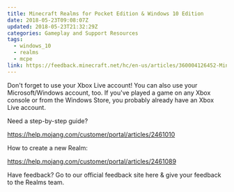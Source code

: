 ```yaml
---
title: Minecraft Realms for Pocket Edition & Windows 10 Edition
date: 2018-05-23T09:08:07Z
updated: 2018-05-23T21:32:29Z
categories: Gameplay and Support Resources
tags:
  - windows_10
  - realms
  - mcpe
link: https://feedback.minecraft.net/hc/en-us/articles/360004126452-Minecraft-Realms-for-Pocket-Edition-Windows-10-Edition
---
```


Don\'t forget to use your Xbox Live account! You can also use your Microsoft/Windows account, too. If you\'ve played a game on any Xbox console or from the Windows Store, you probably already have an Xbox Live account.

Need a step-by-step guide?

<https://help.mojang.com/customer/portal/articles/2461010>

How to create a new Realm:

<https://help.mojang.com/customer/portal/articles/2461089>

Have feedback? Go to our official feedback site here & give your feedback to the Realms team.

<div>

 

</div>
